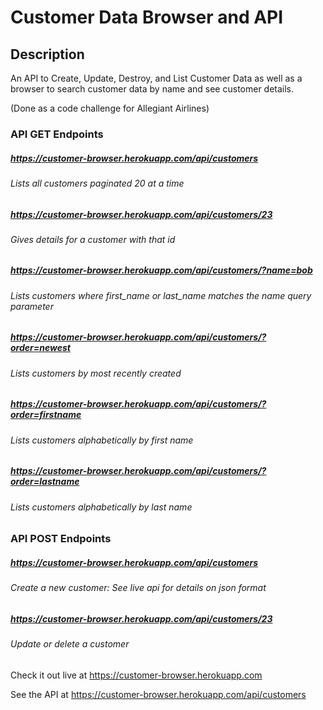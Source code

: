# Customer Data Browser and API 

## Description
An API to Create, Update, Destroy, and List Customer Data as well as a 
browser to search customer data by name and see customer details. 

(Done as a code challenge for Allegiant Airlines)

### API GET Endpoints
##### https://customer-browser.herokuapp.com/api/customers
###### Lists all customers paginated 20 at a time
##### https://customer-browser.herokuapp.com/api/customers/23
###### Gives details for a customer with that id
##### https://customer-browser.herokuapp.com/api/customers/?name=bob
###### Lists customers where first_name or last_name matches the name query parameter
##### https://customer-browser.herokuapp.com/api/customers/?order=newest
###### Lists customers by most recently created
##### https://customer-browser.herokuapp.com/api/customers/?order=firstname
###### Lists customers alphabetically by first name
##### https://customer-browser.herokuapp.com/api/customers/?order=lastname
###### Lists customers alphabetically by last name

### API POST Endpoints
##### https://customer-browser.herokuapp.com/api/customers
###### Create a new customer: See live api for details on json format
##### https://customer-browser.herokuapp.com/api/customers/23
###### Update or delete a customer 


Check it out live at https://customer-browser.herokuapp.com

See the API at https://customer-browser.herokuapp.com/api/customers